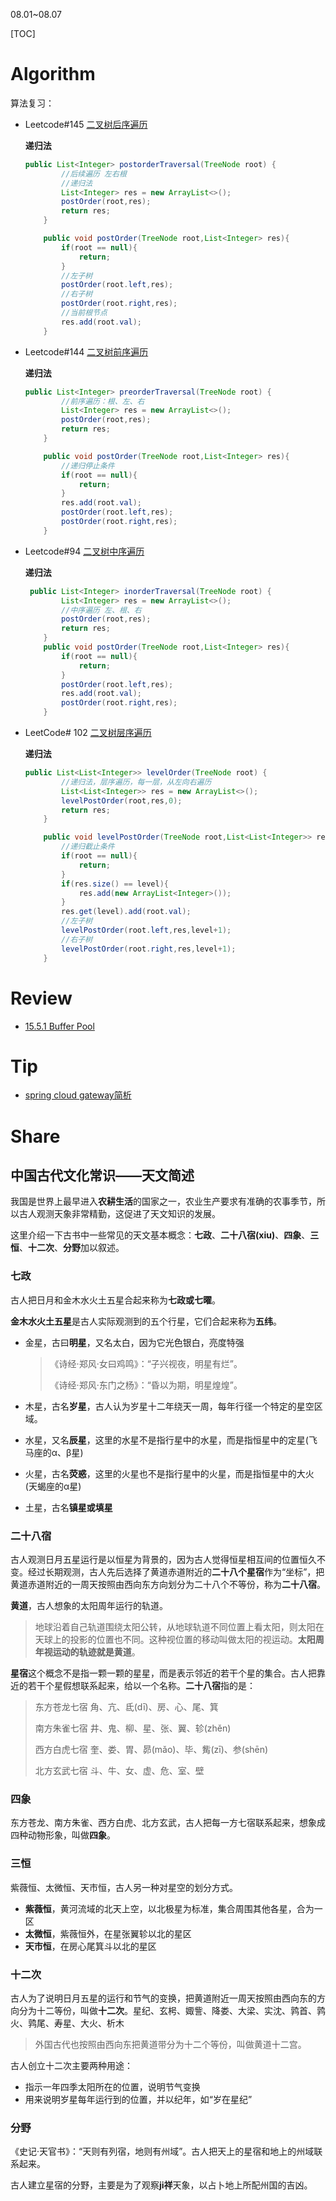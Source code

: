 08.01~08.07

[TOC]

# Algorithm

算法复习：

- Leetcode#145 [二叉树后序遍历](https://leetcode.cn/problems/binary-tree-postorder-traversal/)

  **递归法**

  ```java
  public List<Integer> postorderTraversal(TreeNode root) {
          //后续遍历 左右根
          //递归法
          List<Integer> res = new ArrayList<>();
          postOrder(root,res);
          return res;
      }
  
      public void postOrder(TreeNode root,List<Integer> res){
          if(root == null){
              return;
          }
          //左子树
          postOrder(root.left,res);
          //右子树
          postOrder(root.right,res);
          //当前根节点
          res.add(root.val);
      }
  ```

- Leetcode#144 [二叉树前序遍历](https://leetcode.cn/problems/binary-tree-preorder-traversal/)

  **递归法**

  ```java
  public List<Integer> preorderTraversal(TreeNode root) {
          //前序遍历：根、左、右
          List<Integer> res = new ArrayList<>();
          postOrder(root,res);
          return res;
      }
  
      public void postOrder(TreeNode root,List<Integer> res){
          //递归停止条件
          if(root == null){
              return;
          }
          res.add(root.val);
          postOrder(root.left,res);
          postOrder(root.right,res);
      }
  ```

  

- Leetcode#94 [二叉树中序遍历](https://leetcode.cn/problems/binary-tree-inorder-traversal/)

  **递归法**

  ```java
   public List<Integer> inorderTraversal(TreeNode root) {
          List<Integer> res = new ArrayList<>();
          //中序遍历 左、根、右
          postOrder(root,res);
          return res;
      }
      public void postOrder(TreeNode root,List<Integer> res){
          if(root == null){
              return;
          }
          postOrder(root.left,res);
          res.add(root.val);
          postOrder(root.right,res);
      }
  ```

  

- LeetCode# 102 [二叉树层序遍历](https://leetcode.cn/problems/binary-tree-level-order-traversal/)

  **递归法**

  ```java
  public List<List<Integer>> levelOrder(TreeNode root) {
          //递归法，层序遍历，每一层，从左向右遍历
          List<List<Integer>> res = new ArrayList<>();
          levelPostOrder(root,res,0);
          return res;
      }
  
      public void levelPostOrder(TreeNode root,List<List<Integer>> res,Integer level){
          //递归截止条件
          if(root == null){
              return;
          }
          if(res.size() == level){
              res.add(new ArrayList<Integer>());
          }
          res.get(level).add(root.val);
          //左子树
          levelPostOrder(root.left,res,level+1);
          //右子树
          levelPostOrder(root.right,res,level+1);
      }
  ```

  

# Review

- [15.5.1 Buffer Pool](https://dev.mysql.com/doc/refman/8.0/en/innodb-buffer-pool.html)


# Tip

- [spring cloud gateway简析](./Tip/springcloudalibaba.md)


# Share

## **中国古代文化常识**——天文简述

我国是世界上最早进入**农耕生活**的国家之一，农业生产要求有准确的农事季节，所以古人观测天象非常精勤，这促进了天文知识的发展。

这里介绍一下古书中一些常见的天文基本概念：**七政**、**二十八宿(xiu)**、**四象**、**三恒**、**十二次**、**分野**加以叙述。

### 七政

古人把日月和金木水火土五星合起来称为**七政或七曜**。

**金木水火土五星**是古人实际观测到的五个行星，它们合起来称为**五纬**。

- 金星，古曰**明星**，又名太白，因为它光色银白，亮度特强

  > 《诗经·郑风·女曰鸡鸣》：“子兴视夜，明星有烂”。
  >
  > 《诗经·郑风·东门之杨》：“昏以为期，明星煌煌”。

- 木星，古名**岁星**，古人认为岁星十二年绕天一周，每年行径一个特定的星空区域。

- 水星，又名**辰星**，这里的水星不是指行星中的水星，而是指恒星中的定星(飞马座的α、β星)

- 火星，古名**荧惑**，这里的火星也不是指行星中的火星，而是指恒星中的大火(天蝎座的α星)

- 土星，古名**镇星或填星**

### 二十八宿

古人观测日月五星运行是以恒星为背景的，因为古人觉得恒星相互间的位置恒久不变。经过长期观测，古人先后选择了黄道赤道附近的**二十八个星宿**作为“坐标”，把黄道赤道附近的一周天按照由西向东方向划分为二十八个不等份，称为**二十八宿**。

**黄道**，古人想象的太阳周年运行的轨道。

> 地球沿着自己轨道围绕太阳公转，从地球轨道不同位置上看太阳，则太阳在天球上的投影的位置也不同。这种视位置的移动叫做太阳的视运动。**太阳周年视运动的轨迹就是黄道**。

**星宿**这个概念不是指一颗一颗的星星，而是表示邻近的若干个星的集合。古人把靠近的若干个星假想联系起来，给以一个名称。**二十八宿**指的是：

> 东方苍龙七宿	角、亢、氐(dī)、房、心、尾、箕
>
> 南方朱雀七宿	井、鬼、柳、星、张、翼、轸(zhěn)
>
> 西方白虎七宿	奎、娄、胃、昴(mǎo)、毕、觜(zī)、参(shēn)
>
> 北方玄武七宿	斗、牛、女、虚、危、室、壁

### 四象

东方苍龙、南方朱雀、西方白虎、北方玄武，古人把每一方七宿联系起来，想象成四种动物形象，叫做**四象**。

### 三恒

紫薇恒、太微恒、天市恒，古人另一种对星空的划分方式。

- **紫薇恒**，黄河流域的北天上空，以北极星为标准，集合周围其他各星，合为一区
- **太微恒**，紫薇恒外，在星张翼轸以北的星区
- **天市恒**，在房心尾箕斗以北的星区

### 十二次

古人为了说明日月五星的运行和节气的变换，把黄道附近一周天按照由西向东的方向分为十二等份，叫做**十二次**。星纪、玄枵、娵訾、降娄、大梁、实沈、鹑首、鹑火、鹑尾、寿星、大火、析木

> 外国古代也按照由西向东把黄道带分为十二个等份，叫做黄道十二宫。

古人创立十二次主要两种用途：

- 指示一年四季太阳所在的位置，说明节气变换
- 用来说明岁星每年运行到的位置，并以纪年，如“岁在星纪”

### 分野

《史记·天官书》：“天则有列宿，地则有州域”。古人把天上的星宿和地上的州域联系起来。

古人建立星宿的分野，主要是为了观察**ji祥**天象，以占卜地上所配州国的吉凶。
